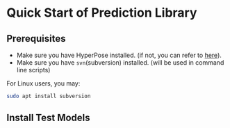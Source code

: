 # Quick Start of Prediction Library

## Prerequisites

* Make sure you have HyperPose installed. (if not, you can refer to [here](../install/prediction.md)).
* Make sure you have `svn`(subversion) installed. (will be used in command line scripts)

For Linux users, you may:

```bash
sudo apt install subversion
```

## Install Test Models


 